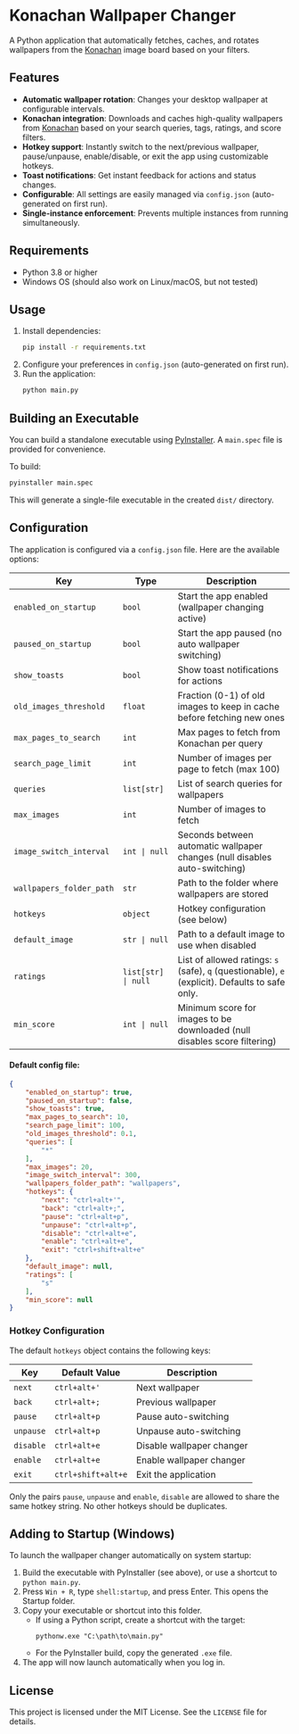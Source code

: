 # Konachan Wallpaper Changer

A Python application that automatically fetches, caches, and rotates wallpapers from the [Konachan](https://konachan.com/) image board based on your filters.

## Features

- **Automatic wallpaper rotation**: Changes your desktop wallpaper at configurable intervals.
- **Konachan integration**: Downloads and caches high-quality wallpapers from [Konachan](https://konachan.com/) based on your search queries, tags, ratings, and score filters.
- **Hotkey support**: Instantly switch to the next/previous wallpaper, pause/unpause, enable/disable, or exit the app using customizable hotkeys.
- **Toast notifications**: Get instant feedback for actions and status changes.
- **Configurable**: All settings are easily managed via `config.json` (auto-generated on first run).
- **Single-instance enforcement**: Prevents multiple instances from running simultaneously.

## Requirements

- Python 3.8 or higher
- Windows OS (should also work on Linux/macOS, but not tested)

## Usage

1. Install dependencies:
   ```sh
   pip install -r requirements.txt
   ```
2. Configure your preferences in `config.json` (auto-generated on first run).
3. Run the application:
   ```sh
   python main.py
   ```

## Building an Executable

You can build a standalone executable using [PyInstaller](https://pyinstaller.org/). A `main.spec` file is provided for convenience.

To build:

```sh
pyinstaller main.spec
```

This will generate a single-file executable in the created `dist/` directory.

## Configuration

The application is configured via a `config.json` file. Here are the available options:


| Key                   | Type                | Description |
|-----------------------|---------------------|-------------|
| `enabled_on_startup`  | `bool`              | Start the app enabled (wallpaper changing active) |
| `paused_on_startup`   | `bool`              | Start the app paused (no auto wallpaper switching) |
| `show_toasts`         | `bool`              | Show toast notifications for actions |
| `old_images_threshold`| `float`             | Fraction (0-1) of old images to keep in cache before fetching new ones |
| `max_pages_to_search` | `int`               | Max pages to fetch from Konachan per query |
| `search_page_limit`   | `int`               | Number of images per page to fetch (max 100) |
| `queries`             | `list[str]`         | List of search queries for wallpapers |
| `max_images`          | `int`               | Number of images to fetch |
| `image_switch_interval`| `int \| null`      | Seconds between automatic wallpaper changes (null disables auto-switching) |
| `wallpapers_folder_path`   | `str`               | Path to the folder where wallpapers are stored |
| `hotkeys`             | `object`            | Hotkey configuration (see below) |
| `default_image`       | `str \| null`       | Path to a default image to use when disabled |
| `ratings`             | `list[str] \| null`         | List of allowed ratings: `s` (safe), `q` (questionable), `e` (explicit). Defaults to safe only. |
| `min_score`           | `int \| null`       | Minimum score for images to be downloaded (null disables score filtering) |


#### Default config file:

```json
{
    "enabled_on_startup": true,
    "paused_on_startup": false,
    "show_toasts": true,
    "max_pages_to_search": 10,
    "search_page_limit": 100,
    "old_images_threshold": 0.1,
    "queries": [
        "*"
    ],
    "max_images": 20,
    "image_switch_interval": 300,
    "wallpapers_folder_path": "wallpapers",
    "hotkeys": {
        "next": "ctrl+alt+'",
        "back": "ctrl+alt+;",
        "pause": "ctrl+alt+p",
        "unpause": "ctrl+alt+p",
        "disable": "ctrl+alt+e",
        "enable": "ctrl+alt+e",
        "exit": "ctrl+shift+alt+e"
    },
    "default_image": null,
    "ratings": [
        "s"
    ],
    "min_score": null
}
```

### Hotkey Configuration

The default `hotkeys` object contains the following keys:

| Key      | Default Value         | Description |
|----------|----------------------|-------------|
| `next`   | `ctrl+alt+'`         | Next wallpaper |
| `back`   | `ctrl+alt+;`         | Previous wallpaper |
| `pause`  | `ctrl+alt+p`         | Pause auto-switching |
| `unpause`| `ctrl+alt+p`         | Unpause auto-switching |
| `disable`| `ctrl+alt+e`         | Disable wallpaper changer |
| `enable` | `ctrl+alt+e`         | Enable wallpaper changer |
| `exit`   | `ctrl+shift+alt+e`   | Exit the application |

Only the pairs `pause`, `unpause` and `enable`, `disable` are allowed to share the same hotkey string. No other hotkeys should be duplicates.

## Adding to Startup (Windows)

To launch the wallpaper changer automatically on system startup:

1. Build the executable with PyInstaller (see above), or use a shortcut to `python main.py`.
2. Press `Win + R`, type `shell:startup`, and press Enter. This opens the Startup folder.
3. Copy your executable or shortcut into this folder.
   - If using a Python script, create a shortcut with the target:
     ```
     pythonw.exe "C:\path\to\main.py"
     ```
   - For the PyInstaller build, copy the generated `.exe` file.
4. The app will now launch automatically when you log in.

## License

This project is licensed under the MIT License. See the `LICENSE` file for details.
